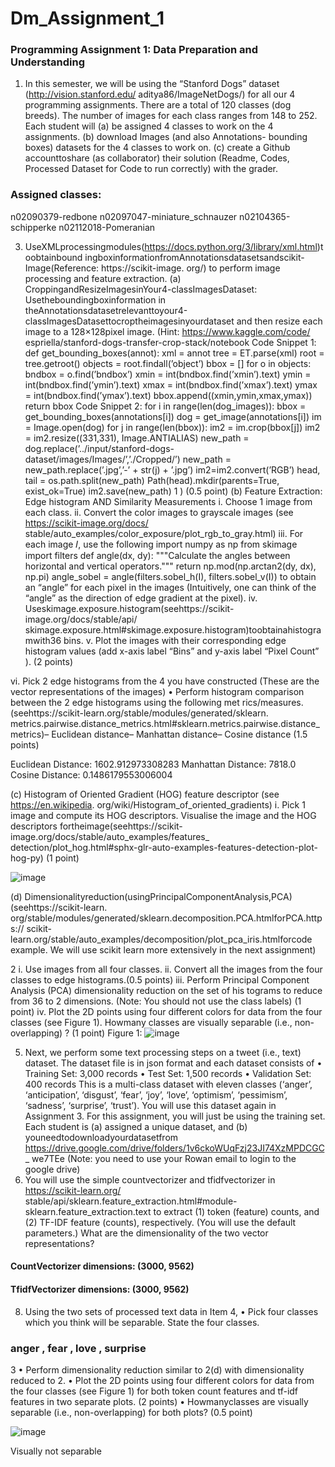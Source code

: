 # Dm_Assignment_1
### Programming Assignment 1: Data Preparation and Understanding

 1. In this semester, we will be using the “Stanford Dogs” dataset (http://vision.stanford.edu/
 aditya86/ImageNetDogs/) for all our 4 programming assignments. There are a total of 120 classes
 (dog breeds). The number of images for each class ranges from 148 to 252.
 Each student will
 (a) be assigned 4 classes to work on the 4 assignments.
 (b) download Images (and also Annotations- bounding boxes) datasets for the 4 classes to work on.
 (c) create a Github accounttoshare (as collaborator) their solution (Readme, Codes, Processed Dataset
 for Code to run correctly) with the grader.

### Assigned classes:
 n02090379-redbone
 n02097047-miniature_schnauzer
 n02104365-schipperke
 n02112018-Pomeranian


 3. UseXMLprocessingmodules(https://docs.python.org/3/library/xml.html)toobtainbound
ingboxinformationfromAnnotationsdatasetsandscikit-Image(Reference: https://scikit-image.
 org/) to perform image processing and feature extraction.
 (a) CroppingandResizeImagesinYour4-classImagesDataset: Usetheboundingboxinformation
 in theAnnotationsdatasetrelevanttoyour4-classImagesDatasettocroptheimagesinyourdataset
 and then resize each image to a 128×128pixel image. (Hint: https://www.kaggle.com/code/
 espriella/stanford-dogs-transfer-crop-stack/notebook
 Code Snippet 1:
 def get_bounding_boxes(annot):
 xml = annot
 tree = ET.parse(xml)
 root = tree.getroot()
 objects = root.findall(’object’)
 bbox = []
 for o in objects:
 bndbox = o.find(’bndbox’)
 xmin = int(bndbox.find(’xmin’).text)
 ymin = int(bndbox.find(’ymin’).text)
 xmax = int(bndbox.find(’xmax’).text)
 ymax = int(bndbox.find(’ymax’).text)
 bbox.append((xmin,ymin,xmax,ymax))
 return bbox
 Code Snippet 2:
 for i in range(len(dog_images)):
 bbox = get_bounding_boxes(annotations[i])
 dog = get_image(annotations[i])
 im = Image.open(dog)
 for j in range(len(bbox)):
 im2 = im.crop(bbox[j])
 im2 = im2.resize((331,331), Image.ANTIALIAS)
 new_path = dog.replace(’../input/stanford-dogs-dataset/images/Images/’,’./Cropped/’)
 new_path = new_path.replace(’.jpg’,’-’ + str(j) + ’.jpg’)
 im2=im2.convert(’RGB’)
 head, tail = os.path.split(new_path)
 Path(head).mkdir(parents=True, exist_ok=True)
 im2.save(new_path)
 1
)
 (0.5 point)
 (b) Feature Extraction: Edge histogram AND Similarity Measurements
 i. Choose 1 image from each class.
 ii. Convert the color images to grayscale images (see https://scikit-image.org/docs/
 stable/auto_examples/color_exposure/plot_rgb_to_gray.html)
 iii. For each image 𝐼, use the following
 import numpy as np
 from skimage import filters
 def angle(dx, dy):
 """Calculate the angles between horizontal and vertical operators."""
 return np.mod(np.arctan2(dy, dx), np.pi)
 angle_sobel = angle(filters.sobel_h(I),
 filters.sobel_v(I))
 to obtain an “angle” for each pixel in the images (Intuitively, one can think of the “angle” as
 the direction of edge gradient at the pixel).
 iv. Useskimage.exposure.histogram(seehttps://scikit-image.org/docs/stable/api/
 skimage.exposure.html#skimage.exposure.histogram)toobtainahistogramwith36
 bins.
 v. Plot the images with their corresponding edge histogram values (add x-axis label “Bins” and
 y-axis label “Pixel Count” ). (2 points)



 vi. Pick 2 edge histograms from the 4 you have constructed (These are the vector representations
 of the images)
 • Perform histogram comparison between the 2 edge histograms using the following met
rics/measures. (seehttps://scikit-learn.org/stable/modules/generated/sklearn.
 metrics.pairwise.distance_metrics.html#sklearn.metrics.pairwise.distance_
 metrics)– Euclidean distance– Manhattan distance– Cosine distance
 (1.5 points)

Euclidean Distance: 1602.912973308283
Manhattan Distance: 7818.0
Cosine Distance: 0.1486179553006004


 (c) Histogram of Oriented Gradient (HOG) feature descriptor (see https://en.wikipedia.
 org/wiki/Histogram_of_oriented_gradients)
 i. Pick 1 image and compute its HOG descriptors. Visualise the image and the HOG descriptors
 fortheimage(seehttps://scikit-image.org/docs/stable/auto_examples/features_
 detection/plot_hog.html#sphx-glr-auto-examples-features-detection-plot-hog-py)
 (1 point)

 ![image](https://github.com/user-attachments/assets/351d6302-d27d-4f00-a201-c9976c4ab0eb)

 (d) Dimensionalityreduction(usingPrincipalComponentAnalysis,PCA)(seehttps://scikit-learn.
 org/stable/modules/generated/sklearn.decomposition.PCA.htmlforPCA.https://
 scikit-learn.org/stable/auto_examples/decomposition/plot_pca_iris.htmlforcode
 example. We will use scikit learn more extensively in the next assignment)
 
 2
i. Use images from all four classes.
 ii. Convert all the images from the four classes to edge histograms.(0.5 points)
 iii. Perform Principal Component Analysis (PCA) dimensionality reduction on the set of his
tograms to reduce from 36 to 2 dimensions. (Note: You should not use the class labels) (1
 point)
 iv. Plot the 2D points using four different colors for data from the four classes (see Figure 1).
 Howmany classes are visually separable (i.e., non-overlapping) ? (1 point)
 Figure 1:
 ![image](https://github.com/user-attachments/assets/e1ef17d1-4d09-46be-93ed-fc082d1a342d)

 5. Next, we perform some text processing steps on a tweet (i.e., text) dataset. The dataset file is in json
 format and each dataset consists of
 • Training Set: 3,000 records
 • Test Set: 1,500 records
 • Validation Set: 400 records
 This is a multi-class dataset with eleven classes (‘anger’, ‘anticipation’, ‘disgust’, ‘fear’, ‘joy’, ‘love’,
 ‘optimism’, ‘pessimism’, ‘sadness’, ‘surprise’, ‘trust’).
 You will use this dataset again in Assignment 3. For this assignment, you will just be using the
 training set.
 Each student is
 (a) assigned a unique dataset, and
 (b) youneedtodownloadyourdatasetfrom https://drive.google.com/drive/folders/1v6ckoWUqFzj23JI74XzMPDCGC_
 we7TEe (Note: you need to use your Rowan email to login to the google drive)
 6. You will use the simple countvectorizer and tfidfvectorizer in https://scikit-learn.org/
 stable/api/sklearn.feature_extraction.html#module-sklearn.feature_extraction.text
 to extract (1) token (feature) counts, and (2) TF-IDF feature (counts), respectively. (You will use the
 default parameters.) What are the dimensionality of the two vector representations?

#### CountVectorizer dimensions: (3000, 9562)
#### TfidfVectorizer dimensions: (3000, 9562)
 8. Using the two sets of processed text data in Item 4,
 • Pick four classes which you think will be separable. State the four classes.

### anger , fear , love , surprise 
 3
• Perform dimensionality reduction similar to 2(d) with dimensionality reduced to 2.
 • Plot the 2D points using four different colors for data from the four classes (see Figure 1) for both
 token count features and tf-idf features in two separate plots. (2 points)
 • Howmanyclasses are visually separable (i.e., non-overlapping) for both plots? (0.5 point)

 ![image](https://github.com/user-attachments/assets/23f8d518-08f2-45cf-98b5-04b8b6063202)

 Visually not separable

